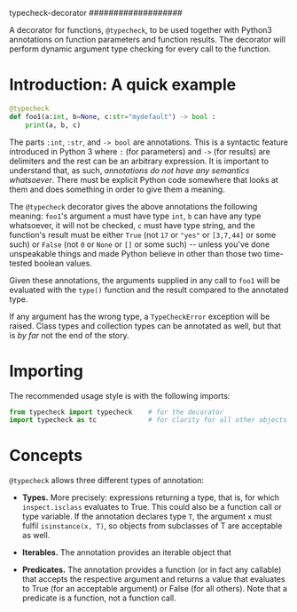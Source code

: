typecheck-decorator
###################

A decorator for functions, `@typecheck`, to be used together with
Python3 annotations on function parameters and function results.
The decorator will perform dynamic argument type checking for every call to the function.

Introduction: A quick example
==============================

  ```Python
  @typecheck
  def foo1(a:int, b=None, c:str="mydefault") -> bool :
      print(a, b, c)
  ```

The parts ``:int``, ``:str``, and ``-> bool`` are annotations.
This is a syntactic feature introduced in Python 3 where ``:`` (for parameters)
and ``->`` (for results) are delimiters and the rest can be
an arbitrary expression.
It is important to understand that, as such,
*annotations do not have any semantics whatsoever*.
There must be explicit Python code somewhere
that looks at them and does something in order to give them a meaning.

The ``@typecheck`` decorator gives the above annotations the following meaning:
``foo1``'s argument ``a`` must have type ``int``,
``b`` can have any type whatsoever, it will not be checked,
``c`` must have type string,
and the function's result must be either
``True`` (not ``17`` or ``"yes"`` or ``[3,7,44]`` or some such) or
``False`` (not ``0`` or ``None`` or ``[]`` or some such) --
unless you've done unspeakable things and made Python believe in
other than those two time-tested boolean values.

Given these annotations, the arguments supplied in any call to ``foo1``
will be evaluated with the ``type()`` function and the result compared
to the annotated type.

If any argument has the wrong type, a ``TypeCheckError`` exception will be raised.
Class types and collection types can be annotated as well, but that
is *by far* not the end of the story.


Importing
=========

The recommended usage style is with the following imports:

  ```Python
  from typecheck import typecheck    # for the decorator
  import typecheck as tc             # for clarity for all other objects
  ```


Concepts
========

``@typecheck`` allows three different types of annotation:
- **Types.** More precisely: expressions returning a type, that is,
  for which ``inspect.isclass`` evaluates to True.
  This could also be a function call or type variable.
  If the annotation declares type ``T``, the argument ``x`` must fulfil
  ``isinstance(x, T)``, so objects from subclasses of T are acceptable as well.
- **Iterables.** The annotation provides an iterable object that

- **Predicates.** The annotation provides a function (or in fact any callable) that accepts
  the respective argument and returns a value that evaluates to
  True (for an acceptable argument)
  or False (for all others).
  Note that a predicate is a function, not a function call.

